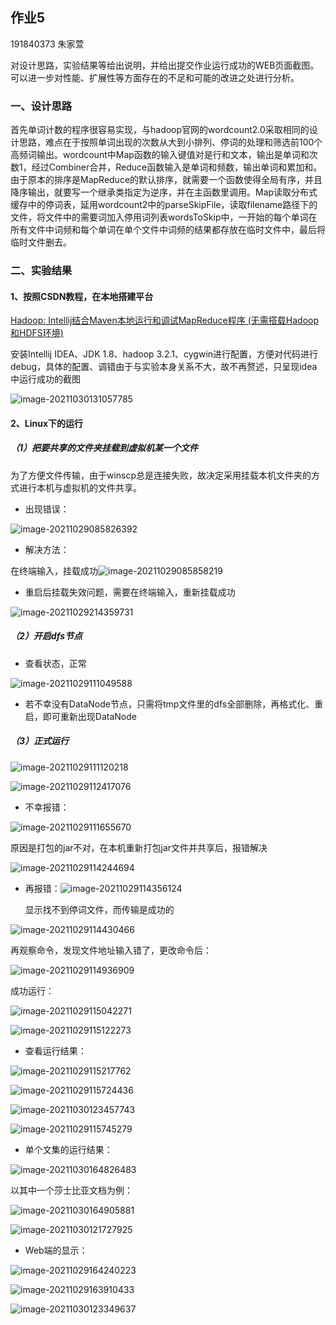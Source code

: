 ## 作业5

191840373 朱家萱

对设计思路，实验结果等给出说明，并给出提交作业运行成功的WEB页面截图。可以进一步对性能、扩展性等方面存在的不足和可能的改进之处进行分析。

### 一、设计思路

首先单词计数的程序很容易实现，与hadoop官网的wordcount2.0采取相同的设计思路，难点在于按照单词出现的次数从大到小排列、停词的处理和筛选前100个高频词输出。wordcount中Map函数的输入键值对是行和文本，输出是单词和次数1，经过Combiner合并，Reduce函数输入是单词和频数，输出单词和累加和。由于原本的排序是MapReduce的默认排序，就需要一个函数使得全局有序，并且降序输出，就要写一个继承类指定为逆序，并在主函数里调用。Map读取分布式缓存中的停词表，延用wordcount2中的parseSkipFile，读取filename路径下的文件，将文件中的需要词加入停用词列表wordsToSkip中，一开始的每个单词在所有文件中词频和每个单词在单个文件中词频的结果都存放在临时文件中，最后将临时文件删去。

### 二、实验结果

#### 1、按照CSDN教程，在本地搭建平台

[Hadoop: Intellij结合Maven本地运行和调试MapReduce程序 (无需搭载Hadoop和HDFS环境)](https://blog.csdn.net/binbigdata/article/details/80380344?utm_medium=distribute.pc_relevant.none-task-blog-2%7Edefault%7ECTRLIST%7Edefault-2.no_search_link&depth_1-utm_source=distribute.pc_relevant.none-task-blog-2%7Edefault%7ECTRLIST%7Edefault-2.no_search_link)

安装Intellij IDEA、JDK 1.8、hadoop 3.2.1、cygwin进行配置，方便对代码进行debug，具体的配置、调错由于与实验本身关系不大，故不再赘述，只呈现idea中运行成功的截图

![image-20211030131057785](C:\Users\Fyatto_xcom\AppData\Roaming\Typora\typora-user-images\image-20211030131057785.png)

#### 2、Linux下的运行

##### （1）把要共享的文件夹挂载到虚拟机某一个文件

为了方便文件传输，由于winscp总是连接失败，故决定采用挂载本机文件夹的方式进行本机与虚拟机的文件共享。

- 出现错误：


![image-20211029085826392](C:\Users\Fyatto_xcom\AppData\Roaming\Typora\typora-user-images\image-20211029085826392.png)

- 解决方法：


在终端输入，挂载成功![image-20211029085858219](C:\Users\Fyatto_xcom\AppData\Roaming\Typora\typora-user-images\image-20211029085858219.png)

- 重启后挂载失效问题，需要在终端输入，重新挂载成功

![image-20211029214359731](C:\Users\Fyatto_xcom\AppData\Roaming\Typora\typora-user-images\image-20211029214359731.png)

##### （2）开启dfs节点

- 查看状态，正常

![image-20211029111049588](C:\Users\Fyatto_xcom\AppData\Roaming\Typora\typora-user-images\image-20211029111049588.png)

- 若不幸没有DataNode节点，只需将tmp文件里的dfs全部删除，再格式化、重启，即可重新出现DataNode

##### （3）正式运行

![image-20211029111120218](C:\Users\Fyatto_xcom\AppData\Roaming\Typora\typora-user-images\image-20211029111120218.png)

![image-20211029112417076](C:\Users\Fyatto_xcom\AppData\Roaming\Typora\typora-user-images\image-20211029112417076.png)

- 不幸报错：


![image-20211029111655670](C:\Users\Fyatto_xcom\AppData\Roaming\Typora\typora-user-images\image-20211029111655670.png)

原因是打包的jar不对，在本机重新打包jar文件并共享后，报错解决

![image-20211029114244694](C:\Users\Fyatto_xcom\AppData\Roaming\Typora\typora-user-images\image-20211029114244694.png)

- 再报错：![image-20211029114356124](C:\Users\Fyatto_xcom\AppData\Roaming\Typora\typora-user-images\image-20211029114356124.png)

  显示找不到停词文件，而传输是成功的

![image-20211029114430466](C:\Users\Fyatto_xcom\AppData\Roaming\Typora\typora-user-images\image-20211029114430466.png)

再观察命令，发现文件地址输入错了，更改命令后：

![image-20211029114936909](C:\Users\Fyatto_xcom\AppData\Roaming\Typora\typora-user-images\image-20211029114936909.png)

成功运行：

![image-20211029115042271](C:\Users\Fyatto_xcom\AppData\Roaming\Typora\typora-user-images\image-20211029115042271.png)

![image-20211029115122273](C:\Users\Fyatto_xcom\AppData\Roaming\Typora\typora-user-images\image-20211029115122273.png)

- 查看运行结果：

![image-20211029115217762](C:\Users\Fyatto_xcom\AppData\Roaming\Typora\typora-user-images\image-20211029115217762.png)

![image-20211029115724436](C:\Users\Fyatto_xcom\AppData\Roaming\Typora\typora-user-images\image-20211029115724436.png)

![image-20211030123457743](C:\Users\Fyatto_xcom\AppData\Roaming\Typora\typora-user-images\image-20211030123457743.png)

![image-20211029115745279](C:\Users\Fyatto_xcom\AppData\Roaming\Typora\typora-user-images\image-20211029115745279.png)

- 单个文集的运行结果：

![image-20211030164826483](C:\Users\Fyatto_xcom\AppData\Roaming\Typora\typora-user-images\image-20211030164826483.png)

以其中一个莎士比亚文档为例：

![image-20211030164905881](C:\Users\Fyatto_xcom\AppData\Roaming\Typora\typora-user-images\image-20211030164905881.png)

![image-20211030121727925](C:\Users\Fyatto_xcom\AppData\Roaming\Typora\typora-user-images\image-20211030121727925.png)

- Web端的显示：


![image-20211029164240223](C:\Users\Fyatto_xcom\AppData\Roaming\Typora\typora-user-images\image-20211029164240223.png)

![image-20211029163910433](C:\Users\Fyatto_xcom\AppData\Roaming\Typora\typora-user-images\image-20211029163910433.png)

![image-20211030123349637](C:\Users\Fyatto_xcom\AppData\Roaming\Typora\typora-user-images\image-20211030123349637.png)

